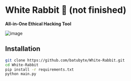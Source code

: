 # White Rabbit 🐇 (not finished)
**All-in-One Ethical Hacking Tool**  

![image](https://github.com/user-attachments/assets/7481112f-1fca-425c-b6b6-719377ca2959)

## Installation  
```bash
git clone https://github.com/batubyte/White-Rabbit.git
cd White-Rabbit
pip install -r requirements.txt
python main.py
```
